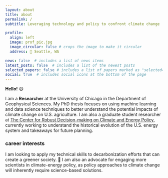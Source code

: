 ```yaml
---
layout: about
title: about
permalink: /
subtitle: Leveraging technology and policy to confront climate change

profile:
  align: left
  image: prof_pic.jpg
  image_circular: false # crops the image to make it circular
  address: 📍 Seattle, WA

news: false  # includes a list of news items
latest_posts: false  # includes a list of the newest posts
selected_papers: false # includes a list of papers marked as "selected={true}"
social: true  # includes social icons at the bottom of the page
---
```


**Hello!** 😄

I am a **Researcher** at the University of Chicago in the Department of Geophysical Sciences. My PhD thesis focuses on using machine learning and data science techniques to better understand the potential impacts of climate change on U.S. agriculture. 
I am also a graduate student researcher at [The Center for Robust Decision-making on Climate and Energy Policy](http://www.rdcep.org/), currently working to understand the historical evolution of the U.S. energy system and takeaways for future planning. 

<!-- Edit `_bibliography/papers.bib` and Jekyll will render your [publications page](/al-folio/publications/) automatically. -->

### career interests

I am looking to apply my technical skills to decarbonization efforts that can create a greener society. 🌿
I am also an advocate for engaging more scientists in climate-energy policy, as policy approaches to climate change will inherently require science-based solutions.